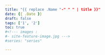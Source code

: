 ```yaml
---
title: "{{ replace .Name "-" " " | title }}"
date: {{ .Date }}
draft: false
tags: ['1', '2']
toc: true
#<!--- images :
#- site-feature-image.jpg --->
#series: "series"

---
```


